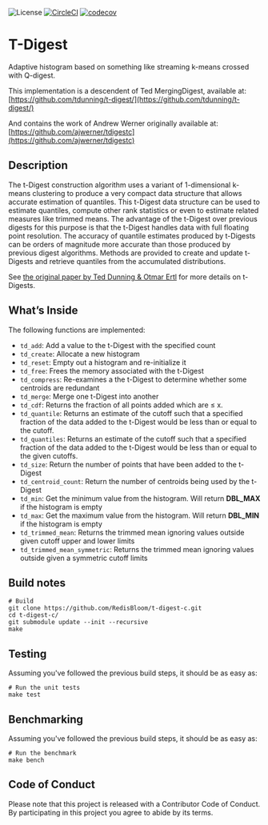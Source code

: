 
![License](https://img.shields.io/badge/License-MIT-blue.svg)
[![CircleCI](https://circleci.com/gh/RedisBloom/t-digest-c.svg?style=svg)](https://circleci.com/gh/RedisBloom/t-digest-c)
[![codecov](https://codecov.io/gh/RedisBloom/t-digest-c/branch/master/graph/badge.svg)](https://codecov.io/gh/RedisBloom/t-digest-c)

# T-Digest

Adaptive histogram based on something like streaming k-means crossed with Q-digest.


This implementation is a descendent of Ted MergingDigest, available at:
[https://github.com/tdunning/t-digest/](https://github.com/tdunning/t-digest/)


And contains the work of  Andrew Werner originally available at:
[https://github.com/ajwerner/tdigestc](https://github.com/ajwerner/tdigestc)

## Description

The t-Digest construction algorithm uses a variant of 1-dimensional
k-means clustering to produce a very compact data structure that allows
accurate estimation of quantiles. This t-Digest data structure can be
used to estimate quantiles, compute other rank statistics or even to
estimate related measures like trimmed means. The advantage of the
t-Digest over previous digests for this purpose is that the t-Digest
handles data with full floating point resolution. The accuracy of
quantile estimates produced by t-Digests can be orders of magnitude more
accurate than those produced by previous digest algorithms. Methods are
provided to create and update t-Digests and retrieve quantiles from the
accumulated distributions.

See [the original paper by Ted Dunning & Otmar
Ertl](https://arxiv.org/abs/1902.04023) for more details on t-Digests.

## What’s Inside

The following functions are implemented:

  - `td_add`: Add a value to the t-Digest with the specified count
  - `td_create`: Allocate a new histogram
  - `td_reset`: Empty out a histogram and re-initialize it
  - `td_free`: Frees the memory associated with the t-Digest
  - `td_compress`: Re-examines a the t-Digest to determine whether some centroids are redundant
  - `td_merge`: Merge one t-Digest into another
  - `td_cdf`:  Returns the fraction of all points added which are &le; x.
  - `td_quantile`: Returns an estimate of the cutoff such that a specified fraction of the data added to the t-Digest would be less than or equal to the cutoff.
  - `td_quantiles`: Returns an estimate of the cutoff such that a specified fraction of the data added to the t-Digest would be less than or equal to the given cutoffs.
  - `td_size`: Return the number of points that have been added to the t-Digest
  - `td_centroid_count`: Return the number of centroids being used by the t-Digest
  - `td_min`: Get the minimum value from the histogram.  Will return __DBL_MAX__ if the histogram is empty
  - `td_max`: Get the maximum value from the histogram.  Will return __DBL_MIN__ if the histogram is empty
  - `td_trimmed_mean`: Returns the trimmed mean ignoring values outside given cutoff upper and lower limits
  - `td_trimmed_mean_symmetric`: Returns the trimmed mean ignoring values outside given a symmetric cutoff limits

## Build notes

``` 
# Build
git clone https://github.com/RedisBloom/t-digest-c.git
cd t-digest-c/
git submodule update --init --recursive
make
```

## Testing 
Assuming you've followed the previous build steps, it should be as easy as:
``` 
# Run the unit tests
make test
```

## Benchmarking

Assuming you've followed the previous build steps, it should be as easy as:
``` 
# Run the benchmark
make bench
```

## Code of Conduct

Please note that this project is released with a Contributor Code of
Conduct. By participating in this project you agree to abide by its
terms.

